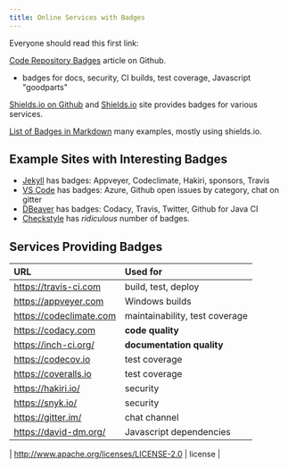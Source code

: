 ```yaml
---
title: Online Services with Badges
---
```


Everyone should read this first link:

[Code Repository Badges](https://github.com/dwyl/repo-badges) article on Github.
  - badges for docs, security, CI builds, test coverage, Javascript "goodparts"

[Shields.io on Github](https://github.com/badges/shields) and [Shields.io](https://shields.io) site provides badges for various services.

[List of Badges in Markdown](https://github.com/Naereen/badges) many examples, mostly using shields.io.



## Example Sites with Interesting Badges

* [Jekyll](https://github.com/jekyll/jekyll) has badges: Appveyer, Codeclimate, Hakiri, sponsors, Travis
* [VS Code](https://github.com/microsoft/vscode) has badges: Azure, Github open issues by category, chat on gitter
* [DBeaver](https://github.com/dbeaver/dbeaver) has badges: Codacy, Travis, Twitter, Github for Java CI
* [Checkstyle](https://github.com/checkstyle/checkstyle) has *ridiculous* number of badges.


## Services Providing Badges

| URL                         | Used for            |
|:----------------------------|:--------------------|
| https://travis-ci.com       | build, test, deploy |
| https://appveyer.com        | Windows builds      |
| https://codeclimate.com     | maintainability, test coverage |
| https://codacy.com          | **code quality**    |
| https://inch-ci.org/        | **documentation quality** |
| https://codecov.io          | test coverage       |
| https://coveralls.io        | test coverage       |
| https://hakiri.io/          | security            |
| https://snyk.io/            | security            |
| https://gitter.im/          | chat channel        |
| https://david-dm.org/       | Javascript dependencies |

| http://www.apache.org/licenses/LICENSE-2.0 | license |
 
